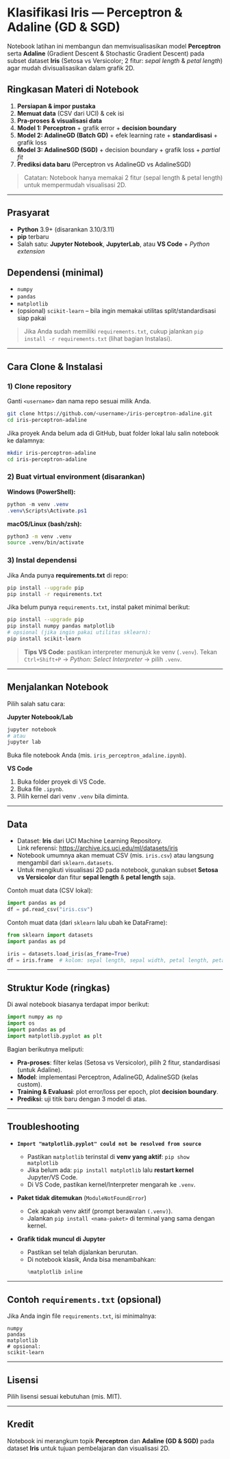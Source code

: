 # Klasifikasi Iris — Perceptron & Adaline (GD & SGD)

Notebook latihan ini membangun dan memvisualisasikan model **Perceptron** serta **Adaline** (Gradient Descent & Stochastic Gradient Descent) pada subset dataset **Iris** (Setosa vs Versicolor; 2 fitur: *sepal length* & *petal length*) agar mudah divisualisasikan dalam grafik 2D.

## Ringkasan Materi di Notebook
1. **Persiapan & impor pustaka**  
2. **Memuat data** (CSV dari UCI) & cek isi  
3. **Pra‑proses & visualisasi data**  
4. **Model 1: Perceptron** + grafik error + **decision boundary**  
5. **Model 2: AdalineGD (Batch GD)** + efek learning rate + **standardisasi** + grafik loss  
6. **Model 3: AdalineSGD (SGD)** + decision boundary + grafik loss + *partial fit*  
7. **Prediksi data baru** (Perceptron vs AdalineGD vs AdalineSGD)

> Catatan: Notebook hanya memakai 2 fitur (sepal length & petal length) untuk mempermudah visualisasi 2D.

---

## Prasyarat
- **Python** 3.9+ (disarankan 3.10/3.11)
- **pip** terbaru
- Salah satu: **Jupyter Notebook**, **JupyterLab**, atau **VS Code** + *Python extension*

## Dependensi (minimal)
- `numpy`
- `pandas`
- `matplotlib`
- (opsional) `scikit-learn` – bila ingin memakai utilitas split/standardisasi siap pakai

> Jika Anda sudah memiliki `requirements.txt`, cukup jalankan `pip install -r requirements.txt` (lihat bagian Instalasi).

---

## Cara Clone & Instalasi

### 1) Clone repository
Ganti `<username>` dan nama repo sesuai milik Anda.
```bash
git clone https://github.com/<username>/iris-perceptron-adaline.git
cd iris-perceptron-adaline
```

Jika proyek Anda belum ada di GitHub, buat folder lokal lalu salin notebook ke dalamnya:
```bash
mkdir iris-perceptron-adaline
cd iris-perceptron-adaline
```

### 2) Buat virtual environment (disarankan)
**Windows (PowerShell):**
```powershell
python -m venv .venv
.venv\Scripts\Activate.ps1
```

**macOS/Linux (bash/zsh):**
```bash
python3 -m venv .venv
source .venv/bin/activate
```

### 3) Instal dependensi
Jika Anda punya **requirements.txt** di repo:
```bash
pip install --upgrade pip
pip install -r requirements.txt
```

Jika belum punya `requirements.txt`, instal paket minimal berikut:
```bash
pip install --upgrade pip
pip install numpy pandas matplotlib
# opsional (jika ingin pakai utilitas sklearn):
pip install scikit-learn
```

> **Tips VS Code**: pastikan interpreter menunjuk ke venv (`.venv`). Tekan `Ctrl+Shift+P` → *Python: Select Interpreter* → pilih `.venv`.

---

## Menjalankan Notebook
Pilih salah satu cara:

**Jupyter Notebook/Lab**
```bash
jupyter notebook
# atau
jupyter lab
```
Buka file notebook Anda (mis. `iris_perceptron_adaline.ipynb`).

**VS Code**
1. Buka folder proyek di VS Code.
2. Buka file `.ipynb`.
3. Pilih kernel dari venv `.venv` bila diminta.

---

## Data
- Dataset: **Iris** dari UCI Machine Learning Repository.  
  Link referensi: https://archive.ics.uci.edu/ml/datasets/iris  
- Notebook umumnya akan memuat CSV (mis. `iris.csv`) atau langsung mengambil dari `sklearn.datasets`.  
- Untuk mengikuti visualisasi 2D pada notebook, gunakan subset **Setosa vs Versicolor** dan fitur **sepal length** & **petal length** saja.

Contoh muat data (CSV lokal):
```python
import pandas as pd
df = pd.read_csv("iris.csv")
```

Contoh muat data (dari `sklearn` lalu ubah ke DataFrame):
```python
from sklearn import datasets
import pandas as pd

iris = datasets.load_iris(as_frame=True)
df = iris.frame  # kolom: sepal length, sepal width, petal length, petal width, target
```

---

## Struktur Kode (ringkas)
Di awal notebook biasanya terdapat impor berikut:
```python
import numpy as np
import os
import pandas as pd
import matplotlib.pyplot as plt
```
Bagian berikutnya meliputi:
- **Pra‑proses**: filter kelas (Setosa vs Versicolor), pilih 2 fitur, standardisasi (untuk Adaline).
- **Model**: implementasi Perceptron, AdalineGD, AdalineSGD (kelas custom).
- **Training & Evaluasi**: plot error/loss per epoch, plot **decision boundary**.
- **Prediksi**: uji titik baru dengan 3 model di atas.

---

## Troubleshooting
- **`Import "matplotlib.pyplot" could not be resolved from source`**  
  - Pastikan `matplotlib` terinstal di **venv yang aktif**: `pip show matplotlib`  
  - Jika belum ada: `pip install matplotlib` lalu **restart kernel** Jupyter/VS Code.  
  - Di VS Code, pastikan kernel/Interpreter mengarah ke `.venv`.

- **Paket tidak ditemukan** (`ModuleNotFoundError`)  
  - Cek apakah venv aktif (prompt berawalan `(.venv)`).
  - Jalankan `pip install <nama-paket>` di terminal yang sama dengan kernel.

- **Grafik tidak muncul di Jupyter**  
  - Pastikan sel telah dijalankan berurutan.  
  - Di notebook klasik, Anda bisa menambahkan:  
    ```python
    %matplotlib inline
    ```

---

## Contoh `requirements.txt` (opsional)
Jika Anda ingin file `requirements.txt`, isi minimalnya:
```
numpy
pandas
matplotlib
# opsional:
scikit-learn
```

---

## Lisensi
Pilih lisensi sesuai kebutuhan (mis. MIT).

---

## Kredit
Notebook ini merangkum topik **Perceptron** dan **Adaline (GD & SGD)** pada dataset **Iris** untuk tujuan pembelajaran dan visualisasi 2D.
